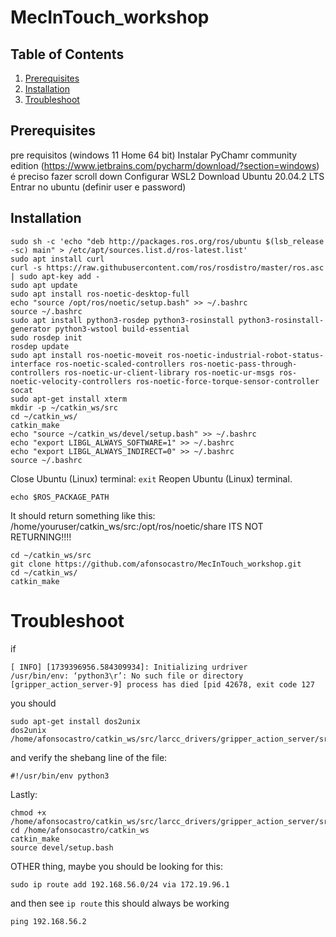 # MecInTouch_workshop
## Table of Contents

1. [Prerequisites](#prerequisites)
2. [Installation](#installation)
3. [Troubleshoot](#troubleshoot)


## Prerequisites
pre requisitos (windows 11 Home 64 bit)
Instalar PyChamr community edition (https://www.jetbrains.com/pycharm/download/?section=windows) é preciso fazer scroll down
Configurar WSL2
Download Ubuntu 20.04.2 LTS
Entrar no ubuntu (definir user e password)

## Installation
```
sudo sh -c 'echo "deb http://packages.ros.org/ros/ubuntu $(lsb_release -sc) main" > /etc/apt/sources.list.d/ros-latest.list'
sudo apt install curl
curl -s https://raw.githubusercontent.com/ros/rosdistro/master/ros.asc | sudo apt-key add -
sudo apt update
sudo apt install ros-noetic-desktop-full
echo "source /opt/ros/noetic/setup.bash" >> ~/.bashrc
source ~/.bashrc
sudo apt install python3-rosdep python3-rosinstall python3-rosinstall-generator python3-wstool build-essential
sudo rosdep init
rosdep update
sudo apt install ros-noetic-moveit ros-noetic-industrial-robot-status-interface ros-noetic-scaled-controllers ros-noetic-pass-through-controllers ros-noetic-ur-client-library ros-noetic-ur-msgs ros-noetic-velocity-controllers ros-noetic-force-torque-sensor-controller socat
sudo apt-get install xterm
mkdir -p ~/catkin_ws/src
cd ~/catkin_ws/
catkin_make 
echo "source ~/catkin_ws/devel/setup.bash" >> ~/.bashrc
echo "export LIBGL_ALWAYS_SOFTWARE=1" >> ~/.bashrc 
echo "export LIBGL_ALWAYS_INDIRECT=0" >> ~/.bashrc 
source ~/.bashrc
```
Close Ubuntu (Linux) terminal: ``exit``
Reopen Ubuntu (Linux) terminal.

```echo $ROS_PACKAGE_PATH```

It should return something like this: /home/youruser/catkin_ws/src:/opt/ros/noetic/share
ITS NOT RETURNING!!!!
```
cd ~/catkin_ws/src
git clone https://github.com/afonsocastro/MecInTouch_workshop.git
cd ~/catkin_ws/
catkin_make
```

# Troubleshoot
if 
```
[ INFO] [1739396956.584309934]: Initializing urdriver 
/usr/bin/env: ‘python3\r’: No such file or directory 
[gripper_action_server-9] process has died [pid 42678, exit code 127
```

you should 
```
sudo apt-get install dos2unix
dos2unix /home/afonsocastro/catkin_ws/src/larcc_drivers/gripper_action_server/src/gripper_action_server_node.py
```
and verify the shebang line of the file:
```
#!/usr/bin/env python3
```
Lastly:
```
chmod +x /home/afonsocastro/catkin_ws/src/larcc_drivers/gripper_action_server/src/gripper_action_server_node.py
cd /home/afonsocastro/catkin_ws
catkin_make
source devel/setup.bash
```

OTHER thing, maybe you should be looking for this:
```
sudo ip route add 192.168.56.0/24 via 172.19.96.1
```
and then see ```ip route```
this should always be working
```
ping 192.168.56.2
```